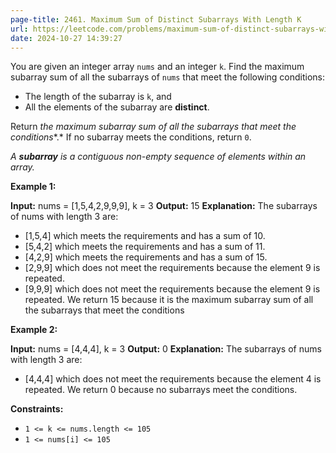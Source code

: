 ```yaml
---
page-title: 2461. Maximum Sum of Distinct Subarrays With Length K
url: https://leetcode.com/problems/maximum-sum-of-distinct-subarrays-with-length-k/description/
date: 2024-10-27 14:39:27
---
```

You are given an integer array `nums` and an integer `k`. Find the maximum subarray sum of all the subarrays of `nums` that meet the following conditions:

-   The length of the subarray is `k`, and
-   All the elements of the subarray are **distinct**.

Return *the maximum subarray sum of all the subarrays that meet the conditions**.* If no subarray meets the conditions, return `0`.

*A **subarray** is a contiguous non-empty sequence of elements within an array.*

**Example 1:**

**Input:** nums = \[1,5,4,2,9,9,9\], k = 3
**Output:** 15
**Explanation:** The subarrays of nums with length 3 are:
- \[1,5,4\] which meets the requirements and has a sum of 10.
- \[5,4,2\] which meets the requirements and has a sum of 11.
- \[4,2,9\] which meets the requirements and has a sum of 15.
- \[2,9,9\] which does not meet the requirements because the element 9 is repeated.
- \[9,9,9\] which does not meet the requirements because the element 9 is repeated.
We return 15 because it is the maximum subarray sum of all the subarrays that meet the conditions

**Example 2:**

**Input:** nums = \[4,4,4\], k = 3
**Output:** 0
**Explanation:** The subarrays of nums with length 3 are:
- \[4,4,4\] which does not meet the requirements because the element 4 is repeated.
We return 0 because no subarrays meet the conditions.

**Constraints:**

-   `1 <= k <= nums.length <= 105`
-   `1 <= nums[i] <= 105`